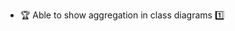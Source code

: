 * <span id="outcome-classDiagrams-aggregation-one">:trophy: Able to show aggregation in class diagrams :one:</span>
